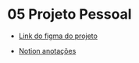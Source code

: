 # 05 Projeto Pessoal

- [Link do figma do projeto](https://www.figma.com/file/a0KIe7iqFPJFI4dENII1Os/Projeto-Pessoal-05?type=design&node-id=0%3A1&mode=design&t=UfZ5x8WljHLLJzBA-1)

- [Notion anotações](https://www.notion.so/0501-Planejamento-89e1180cf20b414ca358699fdf69e9e7?pvs=4)